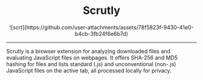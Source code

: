 
<div align="center">
<h1>Scrutly</h1>
  ![scrt](https://github.com/user-attachments/assets/78f5823f-9430-41e0-b4cb-3fb24f6e6b7d)
</div>
<hr>
Scrutly is a browser extension for analyzing downloaded files and evaluating JavaScript files on webpages. It offers SHA-256 and MD5 hashing for files and lists standard (.js) and unconventional (non-.js) JavaScript files on the active tab, all processed locally for privacy.
